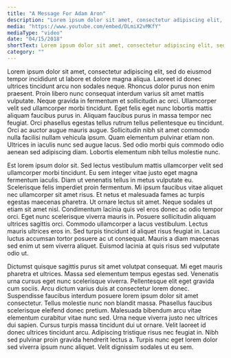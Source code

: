 ```yaml
---
title: "A Message For Adam Aron"
description: "Lorem ipsum dolor sit amet, consectetur adipiscing elit, sed do eiusmod tempor incididunt ut labore et dolore magna aliqua."
media: "https://www.youtube.com/embed/DLmiX2vMKfY"
mediaType: "video"
date: "04/15/2018"
shortText: Lorem ipsum dolor sit amet, consectetur adipiscing elit, sed do eiusmod tempor incididunt ut labore et dolore magna aliqua. Laoreet id donec ultrices tincidunt arcu non sodales neque. Rhoncus dolor purus non enim praesent. Proin libero nunc consequat interdum varius sit amet mattis vulputate. Neque gravida in fermentum et sollicitudin ac orci. Ullamcorper velit sed ullamcorper morbi tincidunt. Eget felis eget nunc lobortis mattis aliquam faucibus purus in. Aliquam faucibus purus in massa tempor nec feugiat. Orci phasellus egestas tellus rutrum tellus pellentesque eu tincidunt. Orci ac auctor augue mauris augue. Sollicitudin nibh sit amet commodo nulla facilisi nullam vehicula ipsum. Quam elementum pulvinar etiam non. Ultrices in iaculis nunc sed augue lacus. Sed odio morbi quis commodo odio aenean sed adipiscing diam. Lobortis elementum nibh tellus molestie nunc.
category: ""
---
```

Lorem ipsum dolor sit amet, consectetur adipiscing elit, sed do eiusmod tempor incididunt ut labore et dolore magna aliqua. Laoreet id donec ultrices tincidunt arcu non sodales neque. Rhoncus dolor purus non enim praesent. Proin libero nunc consequat interdum varius sit amet mattis vulputate. Neque gravida in fermentum et sollicitudin ac orci. Ullamcorper velit sed ullamcorper morbi tincidunt. Eget felis eget nunc lobortis mattis aliquam faucibus purus in. Aliquam faucibus purus in massa tempor nec feugiat. Orci phasellus egestas tellus rutrum tellus pellentesque eu tincidunt. Orci ac auctor augue mauris augue. Sollicitudin nibh sit amet commodo nulla facilisi nullam vehicula ipsum. Quam elementum pulvinar etiam non. Ultrices in iaculis nunc sed augue lacus. Sed odio morbi quis commodo odio aenean sed adipiscing diam. Lobortis elementum nibh tellus molestie nunc.

Est lorem ipsum dolor sit. Sed lectus vestibulum mattis ullamcorper velit sed ullamcorper morbi tincidunt. Eu sem integer vitae justo eget magna fermentum iaculis. Diam ut venenatis tellus in metus vulputate eu. Scelerisque felis imperdiet proin fermentum. Mi ipsum faucibus vitae aliquet nec ullamcorper sit amet risus. Et netus et malesuada fames ac turpis egestas maecenas pharetra. Ut ornare lectus sit amet. Neque sodales ut etiam sit amet nisl. Condimentum lacinia quis vel eros donec ac odio tempor orci. Eget nunc scelerisque viverra mauris in. Posuere sollicitudin aliquam ultrices sagittis orci. Commodo ullamcorper a lacus vestibulum. Lectus mauris ultrices eros in. Sed turpis tincidunt id aliquet risus feugiat in. Lacus luctus accumsan tortor posuere ac ut consequat. Mauris a diam maecenas sed enim ut sem viverra aliquet. Euismod lacinia at quis risus sed vulputate odio ut.

Dictumst quisque sagittis purus sit amet volutpat consequat. Mi eget mauris pharetra et ultrices. Massa sed elementum tempus egestas sed. Venenatis urna cursus eget nunc scelerisque viverra. Pellentesque elit eget gravida cum sociis. Arcu dictum varius duis at consectetur lorem donec. Suspendisse faucibus interdum posuere lorem ipsum dolor sit amet consectetur. Tellus molestie nunc non blandit massa. Phasellus faucibus scelerisque eleifend donec pretium. Malesuada bibendum arcu vitae elementum curabitur vitae nunc sed. Urna neque viverra justo nec ultrices dui sapien. Cursus turpis massa tincidunt dui ut ornare. Velit laoreet id donec ultrices tincidunt arcu. Adipiscing tristique risus nec feugiat in. Nibh sed pulvinar proin gravida hendrerit lectus a. Turpis nunc eget lorem dolor sed viverra ipsum nunc aliquet. Velit dignissim sodales ut eu sem.